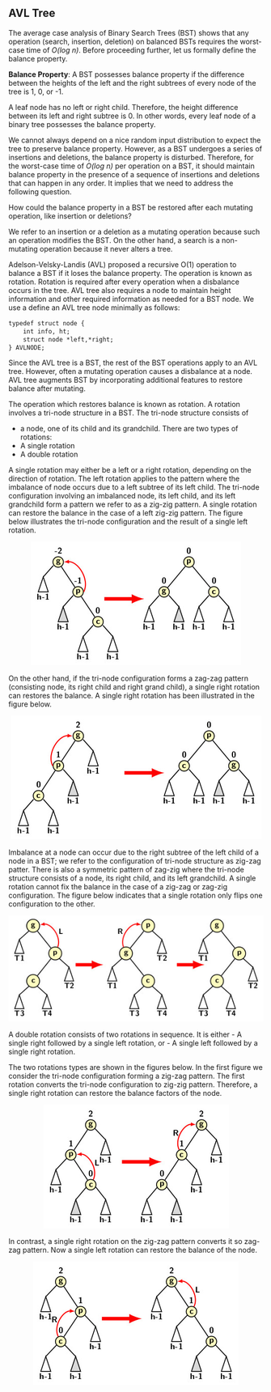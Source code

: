 ## AVL Tree

The average case analysis of Binary Search Trees (BST) shows that any operation (search, insertion, deletion)  on balanced BSTs requires the worst-case time of 
<i>O(log n)</i>. Before proceeding further, let us formally define the balance property. 

<strong>Balance Property</strong>: A BST possesses balance property if the difference between the heights of the left and the right subtrees of every node of the tree is 1, 0, or -1. 

A leaf node has no left or right child. Therefore, the height difference between its left and right subtree is 0. In other words, every leaf node
of a binary tree possesses the balance property.

We cannot always depend on a nice random input distribution to expect the tree to preserve balance property. However, as a BST undergoes a series of insertions 
and deletions, the balance property is disturbed. Therefore, for the worst-case time of <i>O(log n)</i> per operation on a BST, it should maintain balance property in the presence of a sequence of insertions and deletions that can happen in any order. It implies that we need to address the following question. 

How could the balance property in a BST be restored after each mutating operation, like insertion or deletions? 

We refer to an insertion or a deletion as a mutating operation because such an operation modifies the BST. On the other hand, a search is a non-mutating operation because it never alters a tree. 

Adelson-Velsky-Landis (AVL) proposed a recursive O(1) operation to balance a BST if it loses the balance property. The operation is known as rotation. 
Rotation is required after every operation when a disbalance occurs in the tree. AVL tree also requires a node to maintain height information and 
other required information as needed for a BST node. We use a define an AVL tree node minimally as follows:
```
typedef struct node {
    int info, ht;
    struct node *left,*right;
} AVLNODE;
```

Since the AVL tree is a BST, the rest of the BST operations apply to an AVL tree. However, often a mutating operation causes a disbalance at a node. 
AVL tree augments BST by incorporating additional features to restore balance after mutating. 

The operation which restores balance is known as rotation. A rotation involves a tri-node structure in a BST. The tri-node structure consists of 
- a node, one of its child and its grandchild.
There are two types of rotations:
- A single rotation
- A double rotation

A single rotation may either be a left or a right rotation, depending on the direction of rotation. The left rotation applies to the pattern where the 
imbalance of node occurs due to a left subtree of its left child. The tri-node configuration involving an imbalanced node, its left child, and its left grandchild form a pattern we refer to as a zig-zig pattern. A single rotation can restore the balance in the case of a left zig-zig pattern. The figure
below illustrates the tri-node configuration and the result of a single left rotation.
<p align="center">
<img src="../images/avlSingleLeft.jpg">
</p>
On the other hand, if the tri-node configuration forms a zag-zag pattern (consisting node, its right child and right grand child), a  single right rotation
can restores the balance. A single right rotation has been illustrated in the figure below.
<p align="center">
<img src="../images/avlSingleRight.jpg">
</p>

Imbalance at a node can occur due to the right subtree of the left child of a node in a BST; we refer to the configuration of tri-node structure as zig-zag patter. There 
is also a symmetric pattern of zag-zig where the tri-node structure consists of a node, its right child, and its left grandchild. A single rotation cannot fix the
balance in the case of a zig-zag or zag-zig configuration. The figure below indicates that a single rotation only flips one configuration to the other.
<p align="center">
    <img src="../images/needForDR.jpg">
</p>
A double rotation consists of two rotations in sequence. It is either 
- A single right followed by a single left rotation, or
- A single left followed by a single right rotation.

The two rotations types are shown in the figures below. In the first figure we consider the tri-node configuration forming a zig-zag pattern. The first rotation
converts the tri-node configuration to zig-zig pattern. Therefore, a single right rotation can restore the balance factors of the node. 
<p align="center">
<img src="../images/avlDoubleLR.jpg">
</p>
In contrast, a single right rotation on the zig-zag pattern converts it so zag-zag pattern. Now a single left rotation can restore the balance of the node. 
<p align="center">
<img src="../images/avlDoubleRL.jpg">
</p>




